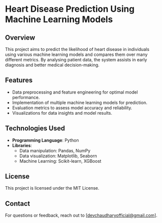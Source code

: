# Heart Disease Prediction Using Machine Learning Models

## Overview
This project aims to predict the likelihood of heart disease in individuals using various machine learning models and compares them over many different metrics. By analysing patient data, the system assists in early diagnosis and better medical decision-making.

## Features
- Data preprocessing and feature engineering for optimal model performance.
- Implementation of multiple machine learning models for prediction.
- Evaluation metrics to assess model accuracy and reliability.
- Visualizations for data insights and model results.

## Technologies Used
- **Programming Language**: Python
- **Libraries**:
  - Data manipulation: Pandas, NumPy
  - Data visualization: Matplotlib, Seaborn
  - Machine Learning: Scikit-learn, XGBoost

## License
This project is licensed under the MIT License.

## Contact
For questions or feedback, reach out to [devchaudharyofficial@gmail.com].
